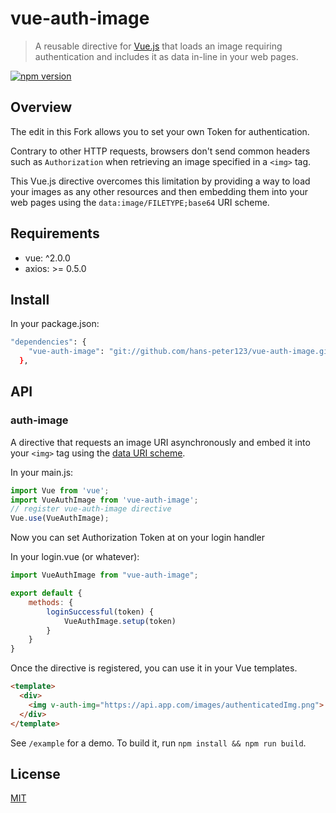 # vue-auth-image

> A reusable directive for [Vue.js](https://github.com/vuejs/vue) that loads
> an image requiring authentication and includes it as data in-line in your web
> pages.

[![npm version](https://img.shields.io/npm/v/vue-auth-image.svg)](https://www.npmjs.com/package/vue-auth-image)

## Overview

The edit in this Fork allows you to set your own Token for authentication. 

Contrary to other HTTP requests, browsers don't send common headers such as
`Authorization` when retrieving an image specified in a `<img>` tag.

This Vue.js directive overcomes this limitation by providing a way to load your
images as any other resources and then embedding them into your web pages using
the `data:image/FILETYPE;base64` URI scheme.

## Requirements

- vue: \^2.0.0
- axios: >= 0.5.0

## Install

In your package.json:

``` sh
"dependencies": {
    "vue-auth-image": "git://github.com/hans-peter123/vue-auth-image.git"
  },
```



## API

### auth-image

A directive that requests an image URI asynchronously and embed it into your
`<img>` tag using the [data URI scheme](https://en.wikipedia.org/wiki/Data_URI_scheme).

In your main.js:
``` js
import Vue from 'vue';
import VueAuthImage from 'vue-auth-image';
// register vue-auth-image directive
Vue.use(VueAuthImage);
```

Now you can set Authorization Token at on your login handler

In your login.vue (or whatever):
``` js
import VueAuthImage from "vue-auth-image";

export default {
    methods: {
        loginSuccessful(token) {
            VueAuthImage.setup(token)
        }
    }
}
```



Once the directive is registered, you can use it in your Vue templates.

``` html
<template>
  <div>
    <img v-auth-img="https://api.app.com/images/authenticatedImg.png">
  </div>
</template>
```

See `/example` for a demo. To build it, run `npm install && npm run build`.

## License

[MIT](https://opensource.org/licenses/MIT)
